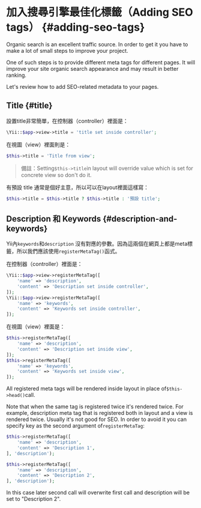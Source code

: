 # 加入搜尋引擎最佳化標籤（Adding SEO tags） {#adding-seo-tags}

Organic search is an excellent traffic source. In order to get it you have to make a lot of small steps to improve your project.

One of such steps is to provide different meta tags for different pages. It will improve your site organic search appearance and may result in better ranking.

Let's review how to add SEO-related metadata to your pages.

## Title {#title}

設置title非常簡單，在控制器（controller）裡面是：

```php
\Yii::$app->view->title = 'title set inside controller';
```

在視圖（view）裡面則是：

```php
$this->title = 'Title from view';
```

> 備註：Setting`$this->title`in layout will override value which is set for concrete view so don't do it.

有預設 title 通常是個好主意，所以可以在layout裡面這樣寫：

```php
$this->title = $this->title ? $this->title : '預設 title';
```

## Description 和 Keywords {#description-and-keywords}

Yii內`keywords`和`description` 沒有對應的參數。因為這兩個在網頁上都是meta標籤，所以我們應該使用`registerMetaTag()`函式。

在控制器（controller）裡面是：

```php
\Yii::$app->view->registerMetaTag([
    'name' => 'description',
    'content' => 'Description set inside controller',
]);
\Yii::$app->view->registerMetaTag([
    'name' => 'keywords',
    'content' => 'Keywords set inside controller',
]);
```

在視圖（view）裡面是：

```php
$this->registerMetaTag([
    'name' => 'description',
    'content' => 'Description set inside view',
]);
$this->registerMetaTag([
    'name' => 'keywords',
    'content' => 'Keywords set inside view',
]);
```

All registered meta tags will be rendered inside layout in place of`$this->head()`call.

Note that when the same tag is registered twice it's rendered twice. For example, description meta tag that is registered both in layout and a view is rendered twice. Usually it's not good for SEO. In order to avoid it you can specify key as the second argument of`registerMetaTag`:

```php
$this->registerMetaTag([
    'name' => 'description',
    'content' => 'Description 1',
], 'description');

$this->registerMetaTag([
    'name' => 'description',
    'content' => 'Description 2',
], 'description');
```

In this case later second call will overwrite first call and description will be set to "Description 2".

